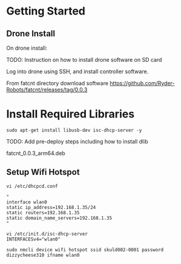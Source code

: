 # Getting Started

## Drone Install
On drone install:

TODO: Instruction on how to install drone software on SD card

Log into drone using SSH, and install controller software.

From fatcnt directory download software https://github.com/Ryder-Robots/fatcnt/releases/tag/0.0.3


# Install Required Libraries

```
sudo apt-get install libusb-dev isc-dhcp-server -y
```

TODO: Add pre-deploy steps including how to install dlib


fatcnt_0.0.3_arm64.deb



## Setup Wifi Hotspot

```
vi /etc/dhcpcd.conf

"
interface wlan0
static ip_address=192.168.1.35/24
static routers=192.168.1.35
static domain_name_servers=192.168.1.35
"

vi /etc/init.d/isc-dhcp-server
INTERFACESv4="wlan0"

sudo nmcli device wifi hotspot ssid skuld002-0001 password dizzycheese310 ifname wlan0

```


